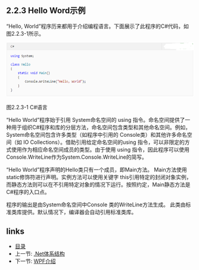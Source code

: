 ## 2.2.3 Hello Word示例

“Hello, World”程序历来都用于介绍编程语言。下面展示了此程序的C#代码，如图2.2.3-1所示。

![](images/2.2.3-1.png) 

图2.2.3-1 C#语言

“Hello World”程序始于引用 System命名空间的 using 指令。命名空间提供了一种用于组织C#程序和库的分层方法，命名空间包含类型和其他命名空间。例如，System命名空间包含许多类型（如程序中引用的 Console类）和其他许多命名空间（如 IO Collections）。借助引用给定命名空间的using 指令，可以非限定的方式使用作为相应命名空间成员的类型。由于使用 using 指令，因此程序可以使用Console.WriteLine作为System.Console.WriteLine的简写。

“Hello World”程序声明的Hello类只有一个成员，即Main方法。 Main方法使用static修饰符进行声明。实例方法可以使用关键字 this引用特定的封闭对象实例，而静态方法则可以在不引用特定对象的情况下运行。按照约定，Main静态方法是C#程序的入口点。

程序的输出是由System命名空间中Console 类的WriteLine方法生成。 此类由标准类库提供。默认情况下，编译器会自动引用标准类库。

## links
   * [目录](<preface.md>)
   * 上一节: [.Net体系结构](<02.2.2.md>)
   * 下一节: [WPF介绍](<02.3.1.md>)